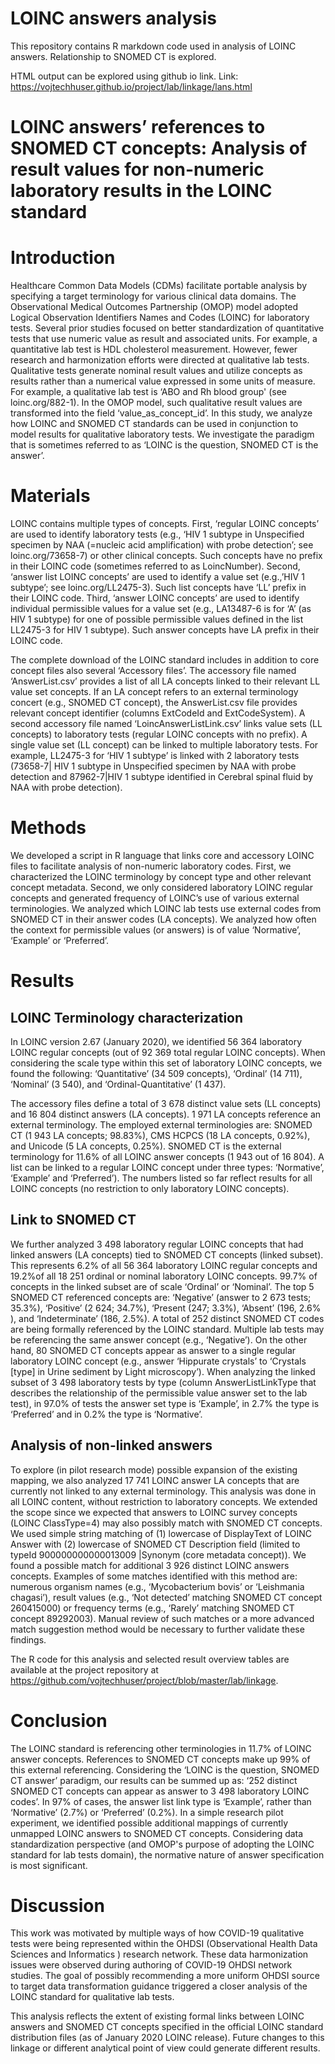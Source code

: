 # LOINC answers analysis

This repository contains R markdown code used in analysis of LOINC answers. Relationship to SNOMED CT is explored.

HTML output can be explored using github io link. Link: https://vojtechhuser.github.io/project/lab/linkage/lans.html


# LOINC answers’ references to SNOMED CT concepts:  Analysis of result values for non-numeric laboratory results in the LOINC standard



# Introduction
Healthcare Common Data Models (CDMs) facilitate portable analysis by specifying a target terminology for various clinical data domains. The Observational Medical Outcomes Partnership (OMOP) model adopted Logical Observation Identifiers Names and Codes (LOINC) for laboratory tests. Several prior studies focused on better standardization of quantitative tests that use numeric value as result and associated units. For example, a quantitative lab test is HDL cholesterol measurement. However, fewer research and harmonization efforts were directed at qualitative lab tests. Qualitative tests generate nominal result values and utilize concepts as results rather than a numerical value expressed in some units of measure. For example, a qualitative lab test is ‘ABO and Rh blood group' (see loinc.org/882-1). In the OMOP model, such qualitative result values are transformed into the field ‘value_as_concept_id’. In this study, we analyze how LOINC and SNOMED CT standards can be used in conjunction to model results for qualitative laboratory tests. We investigate the paradigm that is sometimes referred to as ‘LOINC is the question, SNOMED CT is the answer’.

# Materials
LOINC contains multiple types of concepts. First, ‘regular LOINC concepts’ are used to identify laboratory tests (e.g., ‘HIV 1 subtype in Unspecified specimen by NAA (=nucleic acid amplification) with probe detection’; see loinc.org/73658-7) or other clinical concepts. Such concepts have no prefix in their LOINC code (sometimes referred to as LoincNumber). Second, ‘answer list LOINC concepts’ are used to identify a value set (e.g.,’HIV 1 subtype’; see loinc.org/LL2475-3). Such list concepts have ‘LL’ prefix in their LOINC code. Third, ‘answer LOINC concepts’ are used to identify individual permissible values for a value set (e.g., LA13487-6 is for ‘A’ (as HIV 1 subtype) for one of possible permissible values defined in the list LL2475-3 for HIV 1 subtype). Such answer concepts have LA prefix in their LOINC code. 

The complete download of the LOINC standard includes in addition to core concept files also several ‘Accessory files’. The accessory file named ‘AnswerList.csv’ provides a list of all LA concepts linked to their relevant LL value set concepts. If an LA concept refers to an external terminology concert (e.g., SNOMED CT concept), the AnswerList.csv file provides relevant concept identifier (columns ExtCodeId and ExtCodeSystem). A second accessory file named ‘LoincAnswerListLink.csv’ links value sets (LL concepts) to laboratory tests (regular LOINC concepts with no prefix). A single value set (LL concept) can be linked to multiple laboratory tests. For example, LL2475-3 for ‘HIV 1 subtype’ is linked with 2 laboratory tests (73658-7| HIV 1 subtype in Unspecified specimen by NAA with probe detection and 87962-7|HIV 1 subtype identified in Cerebral spinal fluid by NAA with probe detection).

# Methods
We developed a script in R language that links core and accessory LOINC files to facilitate analysis of non-numeric laboratory codes. First, we characterized the LOINC terminology by concept type and other relevant concept metadata. Second, we only considered laboratory LOINC regular concepts and generated frequency of LOINC’s use of various external terminologies. We analyzed which LOINC lab tests use external codes from SNOMED CT in their answer codes (LA concepts). We analyzed how often the context for permissible values (or answers) is of value ‘Normative’, ‘Example’ or ‘Preferred’. 

# Results 
## LOINC Terminology characterization
In LOINC version 2.67 (January 2020), we identified 56 364 laboratory LOINC regular concepts (out of 92 369 total regular LOINC concepts). When considering the scale type within this set of laboratory LOINC concepts, we found the following: ‘Quantitative’ (34 509 concepts), ‘Ordinal’ (14 711), ‘Nominal’ (3 540), and ‘Ordinal-Quantitative’ (1 437). 

The accessory files define a total of 3 678 distinct value sets (LL concepts) and 16 804 distinct answers (LA concepts). 1 971 LA concepts reference an external terminology. The employed external terminologies are: SNOMED CT (1 943 LA concepts; 98.83%), CMS HCPCS (18 LA concepts, 0.92%), and Unicode (5 LA concepts, 0.25%). SNOMED CT is the external terminology for 11.6% of all LOINC answer concepts (1 943 out of 16 804). A list can be linked to a regular LOINC concept under three types: ‘Normative’, ‘Example’ and ‘Preferred’). The numbers listed so far reflect results for all LOINC concepts (no restriction to only laboratory LOINC concepts).

## Link to SNOMED CT
We further analyzed 3 498  laboratory regular LOINC concepts that had linked answers (LA concepts) tied to SNOMED CT concepts (linked subset). This represents 6.2% of all 56 364 laboratory LOINC regular concepts and 19.2%of all 18 251 ordinal or nominal laboratory LOINC concepts. 99.7% of concepts in the linked subset are of scale ‘Ordinal’ or ‘Nominal’. The top 5 SNOMED CT referenced concepts are: ‘Negative’ (answer to 2 673 tests; 35.3%), ‘Positive’ (2 624; 34.7%), ‘Present (247; 3.3%), ‘Absent’ (196, 2.6% ), and ‘Indeterminate’ (186, 2.5%). A total of 252 distinct SNOMED CT codes are being formally referenced by the LOINC standard. Multiple lab tests may be referencing the same answer concept (e.g., ‘Negative’). On the other hand, 80 SNOMED CT concepts appear as answer to a single regular laboratory LOINC concept (e.g., answer ‘Hippurate crystals’ to ‘Crystals [type] in Urine sediment by Light microscopy’). When analyzing the linked subset  of 3 498 laboratory tests by type (column AnswerListLinkType that describes the relationship of the permissible value answer set to the lab test), in 97.0% of tests the answer set type is ‘Example’, in 2.7% the type is ‘Preferred’ and in 0.2% the type is ‘Normative’.

## Analysis of non-linked answers
To explore (in pilot research mode) possible expansion of the existing mapping, we also analyzed 17 741 LOINC answer LA concepts that are currently not linked to any external terminology. This analysis was done in all LOINC content, without restriction to laboratory concepts. We extended the scope since we expected that answers to LOINC survey concepts (LOINC ClassType=4) may also possibly match with SNOMED CT concepts. We used simple string matching of (1) lowercase of DisplayText of LOINC Answer with (2) lowercase of SNOMED CT Description field (limited to typeId 900000000000013009 |Synonym (core metadata concept)). We found a possible match for additional 3 926 distinct LOINC answers concepts. Examples of some matches identified with this method are: numerous organism names (e.g., ‘Mycobacterium bovis’ or ‘Leishmania chagasi’), result values (e.g., ‘Not detected’ matching SNOMED CT concept 260415000) or frequency terms (e.g., ‘Rarely’ matching SNOMED CT concept 89292003). Manual review of such matches or a more advanced match suggestion method would be necessary to further validate these findings.

The R code for this analysis and selected result overview tables are available at the project repository at https://github.com/vojtechhuser/project/blob/master/lab/linkage. 

# Conclusion
The LOINC standard is referencing other terminologies in 11.7% of LOINC answer concepts. References to SNOMED CT concepts make up 99% of this external referencing. Considering the ‘LOINC is the question, SNOMED CT answer’ paradigm, our results can be summed up as: ‘252 distinct SNOMED CT concepts can appear as answer to 3 498 laboratory LOINC codes’. In 97% of cases, the answer list link type is ‘Example’, rather than ‘Normative’ (2.7%) or ‘Preferred’ (0.2%). In a simple research pilot experiment, we identified possible additional mappings of currently unmapped LOINC answers to SNOMED CT concepts. Considering data standardization perspective (and OMOP's purpose of adopting the LOINC standard for lab tests domain), the normative nature of answer specification is most significant.

# Discussion
This work was motivated by multiple ways of how COVID-19 qualitative tests were being represented within the OHDSI (Observational Health Data Sciences and Informatics ) research network. These data harmonization issues were observed during authoring of COVID-19 OHDSI network studies. The goal of possibly recommending a more uniform OHDSI source to target data transformation guidance triggered a closer analysis of the LOINC standard for qualitative lab tests. 

This analysis reflects the extent of existing formal links between LOINC answers and SNOMED CT concepts specified in the official LOINC standard distribution files (as of January 2020 LOINC release). Future changes to this linkage or different analytical point of view could generate different results. 

